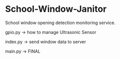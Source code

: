 # School-Window-Janitor
School window opening detection monitoring service.

gpio.py -> how to manage Ultrasonic Sensor

index.py -> send window data to server

main.py -> FINAL